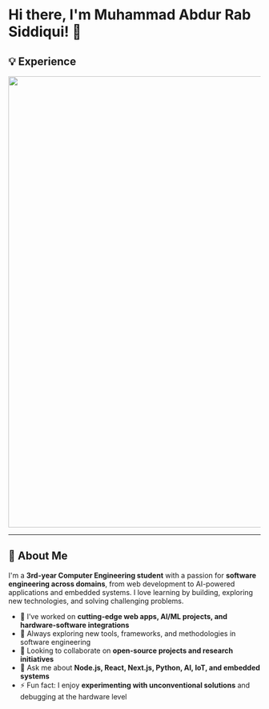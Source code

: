 # Hi there, I'm Muhammad Abdur Rab Siddiqui! 👋

## 💡 Experience

<p align="center">
  <img src="https://raw.githubusercontent.com/AbdurRabSiddiqui/AbdurRabSiddiqui/main/experience.svg" width="900" />
</p>


---

## 🚀 About Me

I'm a **3rd-year Computer Engineering student** with a passion for **software engineering across domains**, from web development to AI-powered applications and embedded systems. I love learning by building, exploring new technologies, and solving challenging problems.

- 🔭 I’ve worked on **cutting-edge web apps, AI/ML projects, and hardware-software integrations**
- 🌱 Always exploring new tools, frameworks, and methodologies in software engineering
- 👯 Looking to collaborate on **open-source projects and research initiatives**
- 💬 Ask me about **Node.js, React, Next.js, Python, AI, IoT, and embedded systems**
- ⚡ Fun fact: I enjoy **experimenting with unconventional solutions** and debugging at the hardware level

